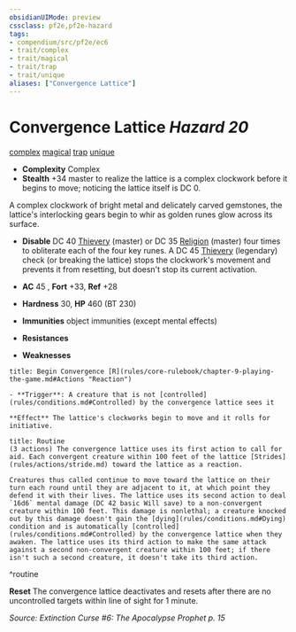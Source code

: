 ```yaml
---
obsidianUIMode: preview
cssclass: pf2e,pf2e-hazard
tags:
- compendium/src/pf2e/ec6
- trait/complex
- trait/magical
- trait/trap
- trait/unique
aliases: ["Convergence Lattice"]
---
```

# Convergence Lattice *Hazard 20*  
[complex](rules/traits/complex.md)  [magical](rules/traits/magical.md)  [trap](rules/traits/trap.md)  [unique](rules/traits/unique.md)  

- **Complexity** Complex
- **Stealth** +34 master to realize the lattice is a complex clockwork before it begins to move; noticing the lattice itself is DC 0.  

A complex clockwork of bright metal and delicately carved gemstones, the lattice's interlocking gears begin to whir as golden runes glow across its surface.

- **Disable** DC 40 [Thievery](compendium/skills.md#Thievery) (master) or DC 35 [Religion](compendium/skills.md#Religion) (master) four times to obliterate each of the four key runes. A DC 45 [Thievery](compendium/skills.md#Thievery) (legendary) check (or breaking the lattice) stops the clockwork's movement and prevents it from resetting, but doesn't stop its current activation.  

- **AC** 45 , **Fort** +33, **Ref** +28
- **Hardness** 30, **HP** 460 (BT 230)
- **Immunities** object immunities (except mental effects)
- **Resistances** 
- **Weaknesses** 
     
```ad-embed-ability
title: Begin Convergence [R](rules/core-rulebook/chapter-9-playing-the-game.md#Actions "Reaction")

- **Trigger**: A creature that is not [controlled](rules/conditions.md#Controlled) by the convergence lattice sees it

**Effect** The lattice's clockworks begin to move and it rolls for initiative.
```

```ad-pf2-summary
title: Routine
(3 actions) The convergence lattice uses its first action to call for aid. Each convergent creature within 100 feet of the lattice [Strides](rules/actions/stride.md) toward the lattice as a reaction.

Creatures thus called continue to move toward the lattice on their turn each round until they are adjacent to it, at which point they defend it with their lives. The lattice uses its second action to deal `16d6` mental damage (DC 42 basic Will save) to a non-convergent creature within 100 feet. This damage is nonlethal; a creature knocked out by this damage doesn't gain the [dying](rules/conditions.md#Dying) condition and is automatically [controlled](rules/conditions.md#Controlled) by the convergence lattice when they awaken. The lattice uses its third action to make the same attack against a second non-convergent creature within 100 feet; if there isn't such a second creature, it doesn't take its third action.
```
^routine

**Reset** The convergence lattice deactivates and resets after there are no uncontrolled targets within line of sight for 1 minute.  

*Source: Extinction Curse #6: The Apocalypse Prophet p. 15*